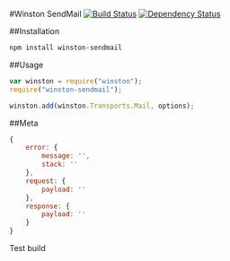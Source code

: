 #Winston SendMail [![Build Status](https://travis-ci.org/e2tox/winston-sendmail.png)](https://travis-ci.org/e2tox/winston-sendmail) [![Dependency Status](https://gemnasium.com/e2tox/winston-sendmail.png)](https://gemnasium.com/e2tox/winston-sendmail)

##Installation

```bash
npm install winston-sendmail
```

##Usage

```javascript
var winston = require("winston");
require("winston-sendmail");

winston.add(winston.Transports.Mail, options);
```

##Meta
```javascript
{
    error: {
        message: '',
        stack: ''
    },
    request: {
        payload: ''
    },
    response: {
        payload: ''
    }
}
```

Test build
